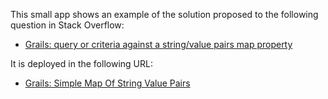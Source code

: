This small app shows an example of the solution proposed to the following question in Stack Overflow:

 - [Grails: query or criteria against a string/value pairs map property](http://stackoverflow.com/questions/23112025/grails-query-or-criteria-against-a-string-value-pairs-map-property)

It is deployed in the following URL:

 - [Grails: Simple Map Of String Value Pairs](http://grails-map-of-string-pairs.herokuapp.com/)
